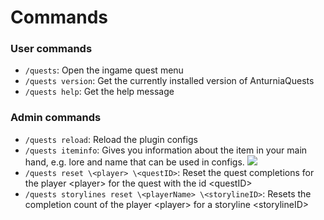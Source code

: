# Commands

### User commands
- `/quests`: Open the ingame quest menu
- `/quests version`: Get the currently installed version of AnturniaQuests
- `/quests help`: Get the help message

### Admin commands
- `/quests reload`: Reload the plugin configs
- `/quests iteminfo`: Gives you information about the item in your main hand, e.g. lore and name that can be used in configs.
  ![](quests_iteminfo_command_example_1.png)
- `/quests reset \<player> \<questID>`: Reset the quest completions for the player \<player> for the quest with the id \<questID>
- `/quests storylines reset \<playerName> \<storylineID>`: Resets the completion count of the player \<player> for a storyline \<storylineID>

